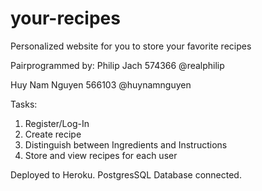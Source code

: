 # your-recipes
Personalized website for you to store your favorite recipes

Pairprogrammed by: Philip Jach 574366 @realphilip

Huy Nam Nguyen 566103 @huynamnguyen

Tasks: 

1. Register/Log-In
2. Create recipe
3. Distinguish between Ingredients and Instructions
4. Store and view recipes for each user

Deployed to Heroku. PostgresSQL Database connected. 